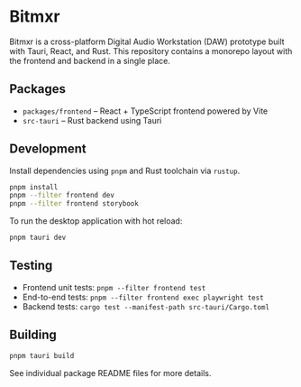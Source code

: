# Bitmxr

Bitmxr is a cross-platform Digital Audio Workstation (DAW) prototype built with Tauri, React, and Rust.
This repository contains a monorepo layout with the frontend and backend in a single place.

## Packages

- `packages/frontend` – React + TypeScript frontend powered by Vite
- `src-tauri` – Rust backend using Tauri

## Development

Install dependencies using `pnpm` and Rust toolchain via `rustup`.

```bash
pnpm install
pnpm --filter frontend dev
pnpm --filter frontend storybook
```

To run the desktop application with hot reload:

```bash
pnpm tauri dev
```

## Testing

- Frontend unit tests: `pnpm --filter frontend test`
- End-to-end tests: `pnpm --filter frontend exec playwright test`
- Backend tests: `cargo test --manifest-path src-tauri/Cargo.toml`

## Building

```bash
pnpm tauri build
```

See individual package README files for more details.
